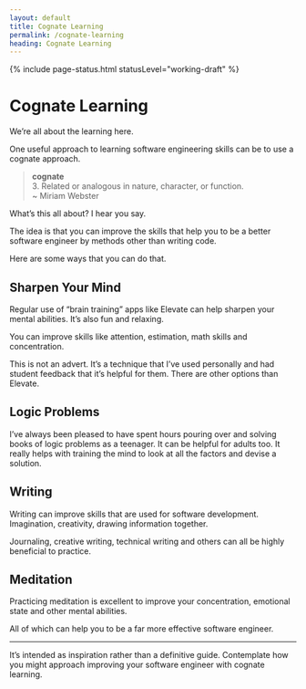 ```yaml
---
layout: default
title: Cognate Learning
permalink: /cognate-learning
heading: Cognate Learning
---
```


{% include page-status.html statusLevel="working-draft" %}

# Cognate Learning

We’re all about the learning here.

One useful approach to learning software engineering skills can be to use a cognate approach.

> **cognate**    
> 3\. Related or analogous in nature, character, or function.    
> ~ Miriam Webster

What’s this all about? I hear you say.

The idea is that you can improve the skills that help you to be a better software engineer by methods other than writing code.

Here are some ways that you can do that.

## Sharpen Your Mind

Regular use of “brain training” apps like Elevate can help sharpen your mental abilities. It’s also fun and relaxing.

You can improve skills like attention, estimation, math skills and concentration.

This is not an advert. It’s a technique that I’ve used personally and had student feedback that it’s helpful for them. There are other options than Elevate.

## Logic Problems

I’ve always been pleased to have spent hours pouring over and solving books of logic problems as a teenager. It can be helpful for adults too. It really helps with training the mind to look at all the factors and devise a solution.

## Writing

Writing can improve skills that are used for software development. Imagination, creativity, drawing information together.

Journaling, creative writing, technical writing and others can all be highly beneficial to practice.

## Meditation

Practicing meditation is excellent to improve your concentration, emotional state and other mental abilities.

All of which can help you to be a far more effective software engineer.

---

It’s intended as inspiration rather than a definitive guide. Contemplate how you might approach improving your software engineer with cognate learning.
